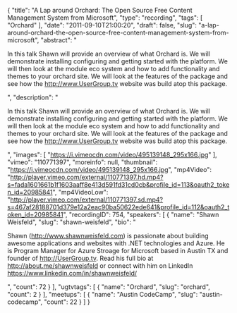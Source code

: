 {
  "title": "A Lap around Orchard: The Open Source Free Content Management System from Microsoft",
  "type": "recording",
  "tags": [
    "Orchard"
  ],
  "date": "2011-09-10T21:00:20",
  "draft": false,
  "slug": "a-lap-around-orchard-the-open-source-free-content-management-system-from-microsoft",
  "abstract": "<p>In this talk Shawn will provide an overview of what Orchard is. We will demonstrate installing configuring and getting started with the platform. We will then look at the module eco system and how to add functionality and themes to your orchard site. We will look at the features of the package and see how the http://www.UserGroup.tv website was build atop this package.</p>",
  "description": "<p>In this talk Shawn will provide an overview of what Orchard is. We will demonstrate installing configuring and getting started with the platform. We will then look at the module eco system and how to add functionality and themes to your orchard site. We will look at the features of the package and see how the http://www.UserGroup.tv website was build atop this package.</p>",
  "images": [
    "https://i.vimeocdn.com/video/495139148_295x166.jpg"
  ],
  "vimeo": "110771397",
  "moreinfo": null,
  "thumbnail": "https://i.vimeocdn.com/video/495139148_295x166.jpg",
  "mp4Video": "http://player.vimeo.com/external/110771397.hd.mp4?s=fada1601661b1f1603aaff8e413d591fd31cd0cb&profile_id=113&oauth2_token_id=20985841",
  "mp4VideoLow": "http://player.vimeo.com/external/110771397.sd.mp4?s=467af28188701d379e12a2eac90ba50622ede641&profile_id=112&oauth2_token_id=20985841",
  "recordingID": 754,
  "speakers": [
    {
      "name": "Shawn Weisfeld",
      "slug": "shawn-weisfeld",
      "bio": "<p>Shawn (http://www.shawnweisfeld.com) is passionate about building awesome applications and websites with .NET technologies and Azure. He is Program Manager for Azure Stroage for Microsoft based in Austin TX and founder of http://UserGroup.tv. Read his full bio at http://about.me/shawnweisfeld or connect with him on LinkedIn https://www.linkedin.com/in/shawnweisfeld/</p>",
      "count": 72
    }
  ],
  "ugtvtags": [
    {
      "name": "Orchard",
      "slug": "orchard",
      "count": 2
    }
  ],
  "meetups": [
    {
      "name": "Austin CodeCamp",
      "slug": "austin-codecamp",
      "count": 22
    }
  ]
}